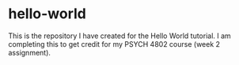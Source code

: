 # hello-world
This is the repository I have created for the Hello World tutorial. I am completing this to get credit for my PSYCH 4802 course (week 2 assignment). 
